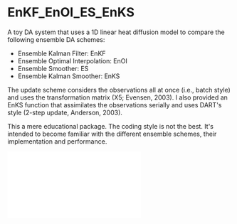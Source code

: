 # EnKF_EnOI_ES_EnKS
   
  A toy DA system that uses a 1D linear heat diffusion model to compare
  the following ensemble DA schemes: 
  - Ensemble Kalman Filter: EnKF
  - Ensemble Optimal Interpolation: EnOI
  - Ensemble Smoother: ES
  - Ensemble Kalman Smoother: EnKS
  
 The update scheme considers the observations all at once (i.e., batch style)
 and uses the transformation matrix (X5; Evensen, 2003). I also provided
 an EnKS function that assimilates the observations serially and uses 
 DART's style (2-step update, Anderson, 2003). 
 
 This a mere educational package. The coding style is not the best. 
 It's intended to become familiar with the different ensemble schemes, 
 their implementation and performance.
 
![smoother vs filter](EnKF_EnKS.pdf)
